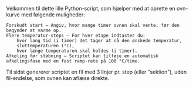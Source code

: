 Velkommen til dette lille Python-script, som hjælper med at oprette en ovn-kurve med følgende muligheder:

    Forskudt start – Angiv, hvor mange timer ovnen skal vente, før den begynder at varme op.
    Flere temperatur-steps – For hver etape indtaster du:
        hvor lang tid (i timer) det tager at nå den ønskede temperatur,
        sluttemperaturen (°C),
        hvor længe temperaturen skal holdes (i timer).
    Afkøling før støbning – Scriptet kan tilføje en automatisk afkølingsfase med en fast ramp-rate på 100 °C/time.

Til sidst genererer scriptet en fil med 3 linjer pr. step (eller “sektion”), uden fil-endelse, som ovnen kan aflæse direkte.
